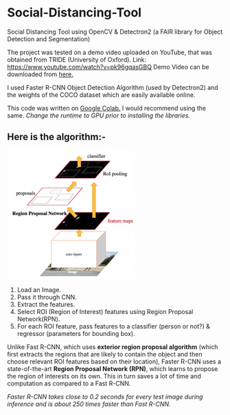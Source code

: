 # Social-Distancing-Tool
Social Distancing Tool using OpenCV &amp; Detectron2 (a FAIR library for Object Detection and Segmentation)

The project was tested on a demo video uploaded on YouTube, that was obtained from TRIDE (University of Oxford).
Link: https://www.youtube.com/watch?v=pk96gqasGBQ
Demo Video can be downloaded from [here.](https://drive.google.com/file/d/1hxT3RrkB-W814q2qYQeD_FSKO1T8D72q/view?usp=sharing)

I used Faster R-CNN Object Detection Algorithm (used by Detectron2) and the weights of the COCO dataset which are easily available online.

This code was written on [Google Colab.](https://colab.research.google.com/) I would recommend using the same. *Change the runtime to GPU prior to installing the libraries.*


## Here is the algorithm:-

![alt text](https://github.com/arshpreetsingh134/Social-Distancing-Tool/blob/master/Faster%20R-CNN.jpg?raw=true "Faster R-CNN")

1. Load an Image.
2. Pass it through CNN.
3. Extract the features.
4. Select ROI (Region of Interest) features using Region Proposal Network(RPN).
5. For each ROI feature, pass features to a classifier (person or not?) & regressor (parameters for bounding box).

Unlike Fast R-CNN, which uses **exterior region proposal algorithm** (which first extracts the regions that are likely to contain the object and then choose relevant ROI features based on their location), Faster R-CNN uses a state-of-the-art **Region Proposal Network (RPN)**, which learns to propose the region of interests on its own. This in turn saves a lot of time and computation as compared to a Fast R-CNN.

*Faster R-CNN takes close to 0.2 seconds for every test image during inference and is about 250 times faster than Fast R-CNN.*
